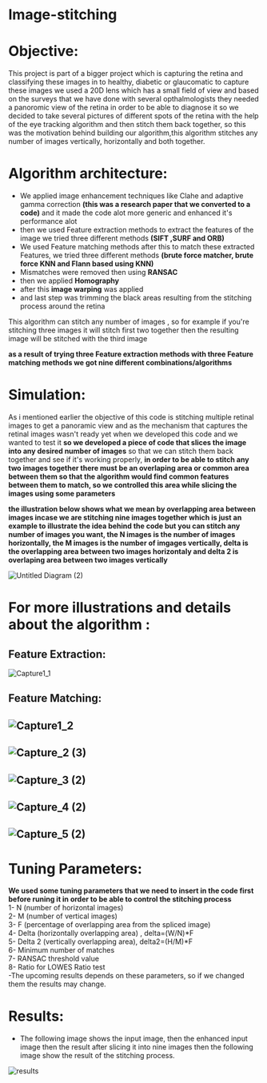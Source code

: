 # Image-stitching

# Objective:
This project is part of a bigger project which is capturing the retina and classifying these images in to healthy, diabetic or glaucomatic to capture these images we used a 20D lens which has a small field of view and based on the surveys that we have done with several opthalmologists they needed a panoromic view of the retina in order to be able to diagnose it so we decided to take several pictures of different spots of the retina with the help of the eye tracking algorithm  and then stitch them back together, so this was the motivation behind building our algorithm,this algorithm stitches any number of images vertically, horizontally and both together.

# Algorithm architecture:

* We applied image enhancement techniques like Clahe and adaptive gamma correction **(this was a research paper that we converted to a code)** and it made the code alot   more generic and enhanced it's performance alot
* then we used Feature extraction methods to extract the features of the image we tried three different methods **(SIFT ,SURF and ORB)**
* We used Feature matching methods after this to match these extracted Features, we tried three different methods **(brute force matcher, brute force KNN and Flann based using KNN)** 
* Mismatches were removed then using **RANSAC** 
* then we applied **Homography** 
* after this **image warping** was applied 
* and last step was trimming the black areas resulting from the stitching process around the retina 

This algorithm can stitch any number of images ,  so for example if you're stitching three images it will stitch first two together then the resulting image will be stitched with the third image

**as a result of trying three Feature extraction methods with three Feature matching methods we got nine different combinations/algorithms**

# Simulation:
As i mentioned earlier the objective of this code is stitching multiple retinal images to get a panoramic view and as the mechanism that captures the retinal images wasn't ready yet when we developed this code and we wanted to test it **so we developed a piece of code that slices the image into any desired number of images** so that we can stitch them back together and see if it's working properly, **in order to be able to stitch any two images together there must be an overlaping area or common area between them so that the algorithm would find common features between them to match, so we controlled this area while slicing the images using some parameters**

**the illustration below shows what we mean by overlapping area between images incase we are stitching nine images together which is just an example to illustrate the idea behind the code but you can stitch any number of images you want, the N images is the number of images horizontally, the M images is the number of imgages vertically, delta is the overlapping area between two images horizontaly and delta 2 is overlaping area between two images vertically**



![Untitled Diagram (2)](https://user-images.githubusercontent.com/103740764/170622806-1b39af81-5d23-4c18-a396-b0b9ba6741a7.png)

# For more illustrations and details about the algorithm :

## Feature Extraction:


![Capture1_1](https://user-images.githubusercontent.com/103740764/170625065-add03ce9-77a1-428b-bdc9-95afb988050c.PNG)

## Feature Matching:
![Capture1_2](https://user-images.githubusercontent.com/103740764/170625193-a1261d5a-8a4b-499e-9e11-0d0cefc98b9c.PNG)
-------------------------------------------------------------------------------------------------------------------------


![Capture_2 (3)](https://user-images.githubusercontent.com/103740764/170625592-49edb8f7-6a38-4828-afda-7da387d5a4e9.PNG)
-------------------------------------------------------------------------------------------------------------------------


![Capture_3 (2)](https://user-images.githubusercontent.com/103740764/170625768-d5fae187-37d2-40e3-bd41-b0fbd493a1a2.PNG)
-------------------------------------------------------------------------------------------------------------------------


![Capture_4 (2)](https://user-images.githubusercontent.com/103740764/170625825-92d6495a-998b-45e1-b103-9654c02ee1fe.PNG)
-------------------------------------------------------------------------------------------------------------------------


![Capture_5 (2)](https://user-images.githubusercontent.com/103740764/170625895-4a8db20b-8581-40cf-a574-4cc3e6b5660d.PNG)
-------------------------------------------------------------------------------------------------------------------------
# Tuning Parameters:
**We used some tuning parameters that we need to insert in the code first before runing it in order to be able to control the stitching process** <br>
1- N (number of horizontal images) <br>
2- M (number of vertical images) <br>
3- F (percentage of overlapping area from the spliced image) <br>
4- Delta (horizontally overlapping area) , delta=(W/N)*F <br>
5- Delta 2 (vertically overlapping area),   delta2=(H/M)*F <br>
6- Minimum number of matches <br>
7- RANSAC threshold value <br>
8- Ratio for LOWES Ratio test <br>
-The upcoming results depends on these parameters, so if we changed them the results may change. <br>

# Results:
* The following image shows the input image, then the enhanced input image then the result after slicing it into nine images then the following image show the result of the stitching process.

![results](https://user-images.githubusercontent.com/103740764/170628042-655d5fd2-ac46-4973-895d-acb82bd0905c.PNG)
